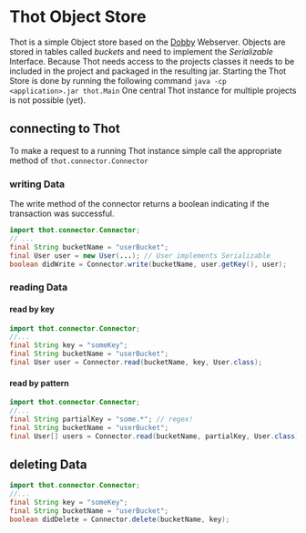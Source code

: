 # Thot Object Store

Thot is a simple Object store based on the [Dobby](https://github.com/klnsdr/Dobby) Webserver.
Objects are stored in tables called *buckets* and need to implement the *Serializable* Interface. Because Thot needs access to the projects classes it needs to be included in the project and packaged in the resulting jar. Starting the Thot Store is done by running the following command `java -cp <application>.jar thot.Main` One central Thot instance for multiple projects is not possible (yet).

## connecting to Thot
To make a request to a running Thot instance simple call the appropriate method of `thot.connector.Connector`

### writing Data
The write method of the connector returns a boolean indicating if the transaction was successful.
```java
import thot.connector.Connector;
// ...
final String bucketName = "userBucket";
final User user = new User(...); // User implements Serializable
boolean didWrite = Connector.write(bucketName, user.getKey(), user);
```

### reading Data
#### read by key
```java
import thot.connector.Connector;
//...
final String key = "someKey";
final String bucketName = "userBucket";
final User user = Connector.read(bucketName, key, User.class);
```

#### read by pattern
```java
import thot.connector.Connector;
//...
final String partialKey = "some.*"; // regex!
final String bucketName = "userBucket";
final User[] users = Connector.read(bucketName, partialKey, User.class);
```

## deleting Data
```java
import thot.connector.Connector;
//...
final String key = "someKey";
final String bucketName = "userBucket";
boolean didDelete = Connector.delete(bucketName, key);
